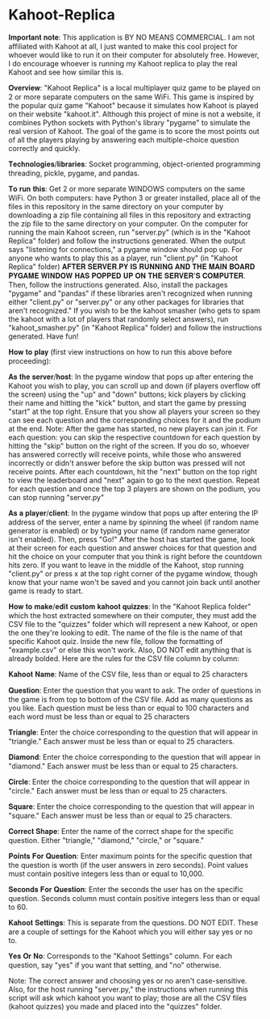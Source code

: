 # Kahoot-Replica

𝐈𝐦𝐩𝐨𝐫𝐭𝐚𝐧𝐭 𝐧𝐨𝐭𝐞: This application is BY NO MEANS COMMERCIAL. I am not affiliated with Kahoot at all, I just wanted to make this cool project for whoever would like to run it on their computer for absolutely free. However, I do encourage whoever is running my Kahoot replica to play the real Kahoot and see how similar this is.

𝐎𝐯𝐞𝐫𝐯𝐢𝐞𝐰:
"Kahoot Replica" is a local multiplayer quiz game to be played on 2 or more separate computers on the same WiFi. This game is inspired by the popular quiz game "Kahoot" because it simulates how Kahoot is played on their website "kahoot.it". Although this project of mine is not a website, it combines Python sockets with Python's library "pygame" to simulate the real version of Kahoot. The goal of the game is to score the most points out of all the players playing by answering each multiple-choice question correctly and quickly.

𝐓𝐞𝐜𝐡𝐧𝐨𝐥𝐨𝐠𝐢𝐞𝐬/𝐥𝐢𝐛𝐫𝐚𝐫𝐢𝐞𝐬: Socket programming, object-oriented programming threading, pickle, pygame, and pandas.

𝐓𝐨 𝐫𝐮𝐧 𝐭𝐡𝐢𝐬: 
Get 2 or more separate WINDOWS computers on the same WiFi. On both computers: have Python 3 or greater installed, place all of the files in this repository in the same directory on your computer by downloading a zip file containing all files in this repository and extracting the zip file to the same directory on your computer. On the computer for running the main Kahoot screen, run "server.py" (which is in the "Kahoot Replica" folder) and follow the instructions generated. When the output says "listening for connections," a pygame window should pop up. For anyone who wants to play this as a player, run "client.py" (in "Kahoot Replica" folder) 𝐀𝐅𝐓𝐄𝐑 𝐒𝐄𝐑𝐕𝐄𝐑.𝐏𝐘 𝐈𝐒 𝐑𝐔𝐍𝐍𝐈𝐍𝐆 𝐀𝐍𝐃 𝐓𝐇𝐄 𝐌𝐀𝐈𝐍 𝐁𝐎𝐀𝐑𝐃 𝐏𝐘𝐆𝐀𝐌𝐄 𝐖𝐈𝐍𝐃𝐎𝐖 𝐇𝐀𝐒 𝐏𝐎𝐏𝐏𝐄𝐃 𝐔𝐏 𝐎𝐍 𝐓𝐇𝐄 𝐒𝐄𝐑𝐕𝐄𝐑'𝐒 𝐂𝐎𝐌𝐏𝐔𝐓𝐄𝐑. Then, follow the instructions generated. Also, install the packages "pygame" and "pandas" if these libraries aren't recognized when running either "client.py" or "server.py" or any other packages for libraries that aren't recognized." If you wish to be the kahoot smasher (who gets to spam the kahoot with a lot of players that randomly select answers), run "kahoot_smasher.py" (in "Kahoot Replica" folder)  and follow the instructions generated. Have fun!

𝐇𝐨𝐰 𝐭𝐨 𝐩𝐥𝐚𝐲 (first view instructions on how to run this above before proceeding):

  𝐀𝐬 𝐭𝐡𝐞 𝐬𝐞𝐫𝐯𝐞𝐫/𝐡𝐨𝐬𝐭: In the pygame window that pops up after entering the Kahoot you wish to play, you can scroll up and down (if players overflow off the screen) using the "up" and "down" buttons; kick players by clicking their name and hitting the "kick" button, and start the game by pressing "start" at the top right. Ensure that you show all players your screen so they can see each question and the corresponding choices for it and the podium at the end. Note: After the game has started, no new players can join it. For each question: you can skip the respective countdown for each question by hitting the "skip" button on the right of the screen. If you do so, whoever has answered correctly will receive points, while those who answered incorrectly or didn't answer before the skip button was pressed will not receive points. After each countdown, hit the "next" button on the top right to view the leaderboard and "next" again to go to the next question. Repeat for each question and once the top 3 players are shown on the podium, you can stop running "server.py"
  
  𝐀𝐬 𝐚 𝐩𝐥𝐚𝐲𝐞𝐫/𝐜𝐥𝐢𝐞𝐧𝐭: In the pygame window that pops up after entering the IP address of the server, enter a name by spinning the wheel (if random name generator is enabled) or by typing your name (if random name generator isn't enabled). Then, press "Go!" After the host has started the game, look at their screen for each question and answer choices for that question and hit the choice on your computer that you think is right before the countdown hits zero. If you want to leave in the middle of the Kahoot, stop running "client.py" or press x at the top right corner of the pygame window, though know that your name won't be saved and you cannot join back until another game is ready to start.

𝐇𝐨𝐰 𝐭𝐨 𝐦𝐚𝐤𝐞/𝐞𝐝𝐢𝐭 𝐜𝐮𝐬𝐭𝐨𝐦 𝐤𝐚𝐡𝐨𝐨𝐭 𝐪𝐮𝐢𝐳𝐳𝐞𝐬:
In the "Kahoot Replica folder" which the host extracted somewhere on their computer, they must add the CSV file to the "quizzes" folder which will represent a new Kahoot, or open the one they're looking to edit. The name of the file is the name of that specific Kahoot quiz. Inside the new file, follow the formatting of "example.csv" or else this won't work. Also, DO NOT edit anything that is already bolded. Here are the rules for the CSV file column by column:

𝐊𝐚𝐡𝐨𝐨𝐭 𝐍𝐚𝐦𝐞: Name of the CSV file, less than or equal to 25 characters

𝐐𝐮𝐞𝐬𝐭𝐢𝐨𝐧: Enter the question that you want to ask. The order of questions in the game is from top to bottom of the CSV file. Add as many questions as you like. Each question must be less than or equal to 100 characters and each word must be less than or equal to 25 characters

𝐓𝐫𝐢𝐚𝐧𝐠𝐥𝐞: Enter the choice corresponding to the question that will appear in "triangle." Each answer must be less than or equal to 25 characters.

𝐃𝐢𝐚𝐦𝐨𝐧𝐝: Enter the choice corresponding to the question that will appear in "diamond." Each answer must be less than or equal to 25 characters.

𝐂𝐢𝐫𝐜𝐥𝐞: Enter the choice corresponding to the question that will appear in "circle." Each answer must be less than or equal to 25 characters.

𝐒𝐪𝐮𝐚𝐫𝐞: Enter the choice corresponding to the question that will appear in "square." Each answer must be less than or equal to 25 characters.

𝐂𝐨𝐫𝐫𝐞𝐜𝐭 𝐒𝐡𝐚𝐩𝐞: Enter the name of the correct shape for the specific question. Either "triangle," "diamond," "circle," or "square."

𝐏𝐨𝐢𝐧𝐭𝐬 𝐅𝐨𝐫 𝐐𝐮𝐞𝐬𝐭𝐢𝐨𝐧: Enter maximum points for the specific question that the question is worth (if the user answers in zero seconds). Point values must contain positive integers less than or equal to 10,000.

𝐒𝐞𝐜𝐨𝐧𝐝𝐬 𝐅𝐨𝐫 𝐐𝐮𝐞𝐬𝐭𝐢𝐨𝐧: Enter the seconds the user has on the specific question. Seconds column must contain positive integers less than or equal to 60.

𝐊𝐚𝐡𝐨𝐨𝐭 𝐒𝐞𝐭𝐭𝐢𝐧𝐠𝐬: This is separate from the questions. DO NOT EDIT. These are a couple of settings for the Kahoot which you will either say yes or no to.

𝐘𝐞𝐬 𝐎𝐫 𝐍𝐨: Corresponds to the "Kahoot Settings" column. For each question, say "yes" if you want that setting, and "no" otherwise.

Note: The correct answer and choosing yes or no aren't case-sensitive. Also, for the host running "server.py," the instructions when running this script will ask which kahoot you want to play; those are all the CSV files (kahoot quizzes) you made and placed into the "quizzes" folder.
